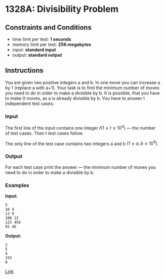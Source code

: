 # 1328A: Divisibility Problem

## Constraints and Conditions

- time limit per test: **1 seconds**
- memory limit per test: **256 megabytes**
- input: **standard input**
- output: **standard output**

## Instructions

You are given two positive integers a and b. In one move you can increase a by 1 (replace a with a+1). Your task is to find the minimum number of moves you need to do in order to make a divisible by b. It is possible, that you have to make 0 moves, as a is already divisible by b. You have to answer t independent test cases.

### Input

The first line of the input contains one integer $t (1≤t≤10^4)$ — the number of test cases. Then t test cases follow.

The only line of the test case contains two integers a
and b $(1≤a,b≤10^9)$.

### Output

For each test case print the answer — the minimum number of moves you need to do in order to make a divisible by b.

### Examples

**Input:**

```
5
10 4
13 9
100 13
123 456
92 46
```

**Output:**

```
2
5
4
333
0
```

[Link](https://codeforces.com/problemset/problem/1328/A)

